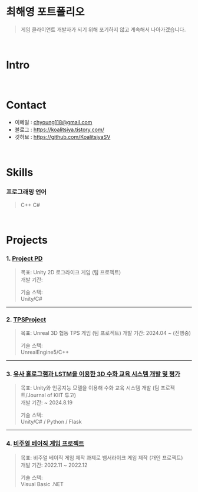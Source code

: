 # 최해영 포트폴리오
> 게임 클라이언트 개발자가 되기 위해 포기하지 않고 계속해서 나아가겠습니다.

</br>

# Intro

</br>

# Contact
- 이메일 : chyoung118@gmail.com
- 블로그 : https://koalitsiya.tistory.com/
- 깃허브 : https://github.com/KoalitsiyaSV

</br>

# Skills
### 프로그래밍 언어
> C++
> C#



</br>

# Projects
### 1. [Project PD](https://github.com/KoalitsiyaSV/CapstoneDesignUnity)
> 목표: Unity 2D 로그라이크 게임  (팀 프로젝트)  
> 개발 기간: 
>  
>기술 스택:  
> Unity/C#

---

### 2. [TPSProject](https://github.com/KoalitsiyaSV/Unreal-TPS-Project)
> 목표: Unreal 3D 협동 TPS 게임 (팀 프로젝트)
> 개발 기간: 2024.04 ~ (진행중)
>  
>기술 스택:  
>UnrealEngine5/C++ 

---

### 3. [유사 홀로그램과 LSTM을 이용한 3D 수화 교육 시스템 개발 및 평가](https://github.com/KoalitsiyaSV/Development-and-Evaluation-of-a-3D-Sign-Language-Education-System-Using-Pseudo-Holograms-and-LSTM)
> 목표: Unity와 인공지능 모델을 이용해 수화 교육 시스템 개발  (팀 프로젝트/Journal of KIIT 투고)  
>개발 기간: ~ 2024.8.19
>  
>기술 스택:  
> Unity/C# / Python / Flask

---

### 4. [비주얼 베이직 게임 프로젝트](https://github.com/KoalitsiyaSV/Visual-Basic-Game-Project)
> 목표: 비주얼 베이직 게임 제작 과제로 뱀서라이크 게임 제작  (개인 프로젝트)  
>개발 기간: 2022.11 ~ 2022.12
>  
>기술 스택:  
> Visual Basic .NET
